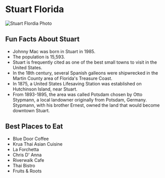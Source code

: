# Stuart Florida



![Stuart Flordia Photo](http://static1.squarespace.com/static/55c8a26ce4b030368e54a3bc/t/55d4be3ae4b04c2c344241d8/1440005703349/Sailfish-Point-Stuart-Florida-Real-Estate-1024x405.jpg?format=1500w)

## Fun Facts About Stuart

- Johnny Mac was born in Stuart in 1985.
- The population is 15,593.
- Stuart is frequently cited as one of the best small towns to visit in the United States.
- In the 18th century, several Spanish galleons were shipwrecked in the Martin County area of Florida's Treasure Coast.
- In 1875, a United States Lifesaving Station was established on Hutchinson Island, near Stuart.
- From 1893-1895, the area was called Potsdam chosen by Otto Stypmann, a local landowner originally from Potsdam, Germany. Stypmann, with his brother Ernest, owned the land that would become downtown Stuart.


## Best Places to Eat

- Blue Door Coffee
- Krua Thai Asian Cuisine
- La Forchetta
- Chris D' Anna
- Riverwalk Cafe
- Thai Bistro
- Fruits & Roots
